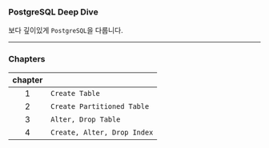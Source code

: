 ### PostgreSQL Deep Dive

보다 깊이있게 `PostgreSQL`을 다룹니다.

---

### Chapters

| chapter |                             |
| :-----: | --------------------------- |
|    1    | `Create Table`              |
|    2    | `Create Partitioned Table`  |
|    3    | `Alter, Drop Table`         |
|    4    | `Create, Alter, Drop Index` |
